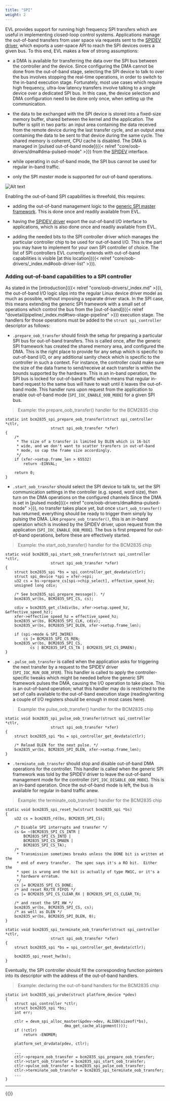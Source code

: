 ```yaml
---
title: "SPI"
weight: 2
---
```


EVL provides support for running high frequency SPI transfers which
are useful in implementing closed-loop control systems. Applications
manage the out-of-band transfers from user space via requests sent to
the [SPIDEV
driver](https://git.evlproject.org/linux-evl.git/Documentation/spi/spidev.rst),
which exports a user-space API to reach the SPI devices overs a given
bus. To this end, EVL makes a few of strong assumptions:

- a DMA is available for transferring the data over the SPI bus
  between the controller and the device. Since configuring the DMA
  cannot be done from the out-of-band stage, selecting the SPI device
  to talk to over the bus involves stopping the real-time operations,
  in order to switch to the in-band execution stage. Fortunately, most
  use cases which require high frequency, ultra-low latency transfers
  involve talking to a single device over a dedicated SPI bus. In this
  case, the device selection and DMA configuration need to be done
  only once, when setting up the communication.

- the data to be exchanged with the SPI device is stored into a
  fixed-size memory buffer, shared between the kernel and the
  application. The buffer is split in two parts: an input area
  containing the data received from the remote device during the last
  transfer cycle, and an output area containing the data to be sent to
  that device during the same cycle. The shared memory is coherent,
  CPU cache is disabled. The DMA is managed in [pulsed out-of-band
  mode]({{< relref "core/oob-drivers/dma#dma-pulsed-mode" >}}) from
  the
  [SPIDEV](https://git.evlproject.org/linux-evl.git/tree/drivers/gpio/gpiolib.c?h=evl/master)
  interface.

- while operating in out-of-band mode, the SPI bus cannot be used for
  regular in-band traffic.

- only the SPI _master_ mode is supported for out-of-band operations.

![Alt text](/images/spi-basics.png "Out-of-band capable SPI")

Enabling the out-of-band SPI capabilities is threefold, this requires:

- adding the out-of-band management logic to the [generic SPI master
  framework](https://git.evlproject.org/linux-evl.git/tree/drivers/spi/spi.c?h=evl/master). This
  is done once and readily available from EVL.

- having the [SPIDEV
  driver](https://git.evlproject.org/linux-evl.git/tree/drivers/gpio/gpiolib.c?h=evl/master)
  export the out-of-band I/O interface to applications, which is also
  done once and readily available from EVL.

- adding the needed bits to the SPI controller driver which manages
  the particular controller chip to be used for out-of-band I/O. This
  is the part you may have to implement for your own SPI controller of
  choice. The list of SPI controllers EVL currently extends with
  out-of-band capabilities is visible [at this location]({{< relref
  "core/oob-drivers/_index.md#oob-driver-list" >}}).

### Adding out-of-band capabilities to a SPI controller

As stated in the [introduction]({{< relref
"core/oob-drivers/_index.md" >}}), the out-of-band I/O logic slips
into the regular Linux device driver model as much as possible,
without imposing a separate driver stack. In the SPI case, this means
extending the generic SPI framework with a small set of operations
which control the bus from the [out-of-band]({{< relref
"dovetail/pipeline/_index.md#two-stage-pipeline" >}}) execution
stage. The handlers for those operations must be added to the `struct
spi_controller` descriptor as follows:

- `.prepare_oob_transfer` should finish the setup for preparing a
  particular SPI bus for out-of-band transfers. This is called once,
  after the generic SPI framework has created the shared memory area,
  and configured the DMA. This is the right place to provide for any
  setup which is specific to out-of-band I/O, or any additional sanity
  check which is specific to the controller in such a context. For
  instance, the controller could make sure the size of the data frame
  to send/receive at each transfer is within the bounds supported by
  the hardware. This is an in-band operation, the SPI bus is locked
  for out-of-band traffic which means that regular in-band request to
  the same bus will have to wait until it leaves the out-of-band mode.
  This handler runs upon request from the application to enable
  out-of-band mode (`SPI_IOC_ENABLE_OOB_MODE`) for a given SPI bus.

> Example: the prepare_oob_transfer() handler for the BCM2835 chip
```
static int bcm2835_spi_prepare_oob_transfer(struct spi_controller *ctlr,
					struct spi_oob_transfer *xfer)
{
	/*
	 * The size of a transfer is limited by DLEN which is 16-bit
	 * wide, and we don't want to scatter transfers in out-of-band
	 * mode, so cap the frame size accordingly.
	 */
	if (xfer->setup.frame_len > 65532)
		return -EINVAL;

	return 0;
}
```

- `.start_oob_transfer` should select the SPI device to talk to, set
  the SPI communication settings in the controller (e.g. speed, word
  size), then turn on the DMA operations on the configured channels
  Since the DMA is set in [pulsed mode]({{< relref
  "core/oob-drivers/dma#dma-pulsed-mode" >}}), no transfer takes place
  yet, but once `start_oob_transfer()` has returned, everything should
  be ready to trigger them simply by pulsing the DMA.  Like
  `prepare_oob_transfer()`, this is an in-band operation which is
  invoked by the SPIDEV driver, upon request from the application
  (`SPI_IOC_ENABLE_OOB_MODE`). The bus is first prepared for
  out-of-band operations, before these are effectively started.

> Example: the start_oob_transfer() handler for the BCM2835 chip
```
static void bcm2835_spi_start_oob_transfer(struct spi_controller *ctlr,
					struct spi_oob_transfer *xfer)
{
	struct bcm2835_spi *bs = spi_controller_get_devdata(ctlr);
	struct spi_device *spi = xfer->spi;
	u32 cs = bs->prepare_cs[spi->chip_select], effective_speed_hz;
	unsigned long cdiv;

	/* See bcm2835_spi_prepare_message(). */
	bcm2835_wr(bs, BCM2835_SPI_CS, cs);

	cdiv = bcm2835_get_clkdiv(bs, xfer->setup.speed_hz, &effective_speed_hz);
	xfer->effective_speed_hz = effective_speed_hz;
	bcm2835_wr(bs, BCM2835_SPI_CLK, cdiv);
	bcm2835_wr(bs, BCM2835_SPI_DLEN, xfer->setup.frame_len);

	if (spi->mode & SPI_3WIRE)
		cs |= BCM2835_SPI_CS_REN;
	bcm2835_wr(bs, BCM2835_SPI_CS,
		   cs | BCM2835_SPI_CS_TA | BCM2835_SPI_CS_DMAEN);
}
```

- `.pulse_oob_transfer` is called when the application asks for
  triggering the next transfer by a request to the SPIDEV driver
  (`SPI_IOC_RUN_OOB_XFER`). This handler is called to apply the
  controller-specific tweaks which might be needed before the generic
  SPI framework pulses the DMA, causing the I/O operation to take
  place. This is an out-of-band operation; what this handler may do is
  restricted to the set of calls available to the out-of-band
  execution stage (reading/writing a couple of I/O registers should be
  enough in most cases here).

> Example: the pulse_oob_transfer() handler for the BCM2835 chip
```
static void bcm2835_spi_pulse_oob_transfer(struct spi_controller *ctlr,
					struct spi_oob_transfer *xfer)
{
	struct bcm2835_spi *bs = spi_controller_get_devdata(ctlr);

	/* Reload DLEN for the next pulse. */
	bcm2835_wr(bs, BCM2835_SPI_DLEN, xfer->setup.frame_len);
}
```

- `.terminate_oob_transfer` should stop and disable out-of-band DMA
  operations for the controller. This handler is called when the
  generic SPI framework was told by the SPIDEV driver to leave the
  out-of-band management mode for the controller
  (`SPI_IOC_DISABLE_OOB_MODE`). This is an in-band operation. Once the
  out-of-band mode is left, the bus is available for regular in-band
  traffic anew.

> Example: the terminate_oob_transfer() handler for the BCM2835 chip
```
static void bcm2835_spi_reset_hw(struct bcm2835_spi *bs)
{
	u32 cs = bcm2835_rd(bs, BCM2835_SPI_CS);

	/* Disable SPI interrupts and transfer */
	cs &= ~(BCM2835_SPI_CS_INTR |
		BCM2835_SPI_CS_INTD |
		BCM2835_SPI_CS_DMAEN |
		BCM2835_SPI_CS_TA);
	/*
	 * Transmission sometimes breaks unless the DONE bit is written at the
	 * end of every transfer.  The spec says it's a RO bit.  Either the
	 * spec is wrong and the bit is actually of type RW1C, or it's a
	 * hardware erratum.
	 */
	cs |= BCM2835_SPI_CS_DONE;
	/* and reset RX/TX FIFOS */
	cs |= BCM2835_SPI_CS_CLEAR_RX | BCM2835_SPI_CS_CLEAR_TX;

	/* and reset the SPI_HW */
	bcm2835_wr(bs, BCM2835_SPI_CS, cs);
	/* as well as DLEN */
	bcm2835_wr(bs, BCM2835_SPI_DLEN, 0);
}

static void bcm2835_spi_terminate_oob_transfer(struct spi_controller *ctlr,
					struct spi_oob_transfer *xfer)
{
	struct bcm2835_spi *bs = spi_controller_get_devdata(ctlr);

	bcm2835_spi_reset_hw(bs);
}

```

Eventually, the SPI controller should fill the corresponding function
pointers into its descriptor with the address of the out-of-band
handlers.

> Example: declaring the out-of-band handlers for the BCM2835 chip
```
static int bcm2835_spi_probe(struct platform_device *pdev)
{
	struct spi_controller *ctlr;
	struct bcm2835_spi *bs;
	int err;

	ctlr = devm_spi_alloc_master(&pdev->dev, ALIGN(sizeof(*bs),
						  dma_get_cache_alignment()));
	if (!ctlr)
		return -ENOMEM;

	platform_set_drvdata(pdev, ctlr);

	...
	ctlr->prepare_oob_transfer = bcm2835_spi_prepare_oob_transfer;
	ctlr->start_oob_transfer = bcm2835_spi_start_oob_transfer;
	ctlr->pulse_oob_transfer = bcm2835_spi_pulse_oob_transfer;
	ctlr->terminate_oob_transfer = bcm2835_spi_terminate_oob_transfer;
	...
}
```

---

{{<lastmodified>}}
